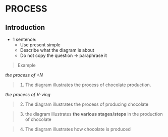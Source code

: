 # PROCESS
## Introduction 
+ 1 sentence: 
  + Use present simple
  + Describe what the diagram is about
  + Do not copy the question $\to$ paraphrase it
> Example 
 
*the process of +N*
> 1. The diagram illustrates the process of chocolate production.

 *the process of V-ving*

> 2. The diagram illustrates the process of producing chocolate

> 3. the diagram illustrates **the various stages/steps** in the production of chocolate

> 4. The diagram illustrates how chocolate is produced